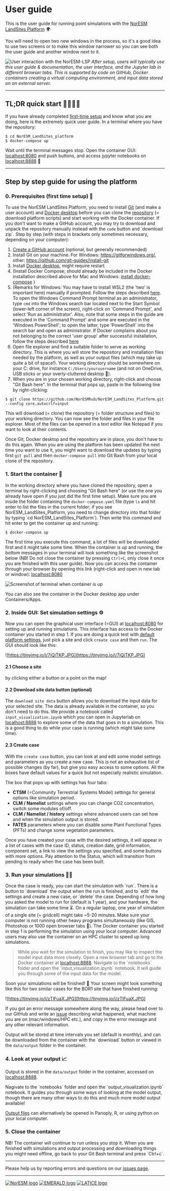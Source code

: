 # User guide

This is the user guide for running point simulations with the [NorESM LandSites Platform](https://noresmhub.github.io/NorESM_LandSites_Platform/) 🌍

You will need to open two new windows in the process, so it's a good idea to use two screens or to make this window narrower so you can see both the user guide and another window next to it.

![User interaction with the NorESM-LSP](img/User_interaction-Page-1.jpg)
*After setup, users will typically use this user guide & documentation, the user interface, and the Jupyter lab in different browser tabs. This is supported by code on GitHub, Docker containers creating a virtual computing environment, and input data stored on an external server.*

***********************************************

## TL;DR quick start 🏃‍♀️🏃‍♂️

If you have already completed [first-time setup](https://noresmhub.github.io/NorESM_LandSites_Platform/user_guide/#0-prerequisites-first-time-setup) and know what you are doing, here is the extremely quick user guide. In a terminal where you have the repository: 
    
    $ cd NorESM_LandSites_platform 
    $ docker-compose up
    
Wait until the terminal messages stop. Open the container GUI: [localhost:8080](http://localhost:8080) and push buttons, and access jypyter notebooks on [localhost:8888](http://localhost:8888) 🎉


***********************************************

## Step by step guide for using the platform


### 0. Prerequisites (first time setup) 🌱

To use the NorESM LandSites Platform, you need to install [Git](https://git-scm.com/downloads "click the pc screen button if you are on Windows") (and make a user account) and [Docker desktop](https://www.docker.com/products/docker-desktop) before you can clone the [repository](https://github.com/NorESMhub/NorESM_LandSites_Platform "repository for the NorESM LandSites platform") (= download platform scripts) and start working with the Docker container. If you don't want to make a GitHub account, you may try to download and unpack the repository manually instead with the `code` button and ´download zip´. Step by step (with steps in brackets only sometimes necessary, depending on your computer):

1. [Create a GitHub account](https://github.com/) (optional, but generally recommended)
2. Install Git on your machine. For Windows: https://gitforwindows.org/, other: https://github.com/git-guides/install-git
3. Install [Docker desktop](https://docs.docker.com/get-docker), might require restart
4. (Install Docker Compose; should already be included in the Docker installation described above for Mac and Windows: [install docker-compose](https://docs.docker.com/compose/install) )
5. (Remarks for Windows: You may have to install WSL2 (the 'two' is important here) manually if prompted. Follow the steps described [here](https://www.omgubuntu.co.uk/how-to-install-wsl2-on-windows-10). To open the Windows Command Prompt terminal as an administrator, type `cmd` into the Windows search bar located next to the Start Symbol (lower-left corner of the screen), right-click on 'Command Prompt', and select 'Run as administrator'. Also, note that some steps in the guide are executed in the 'Command Prompt' and some are executed in the 'Windows PowerShell'; to open the latter, type 'PowerShell' into the search bar and open as administrator. If Docker complains about you not belonging to the correct 'user group' after successful installation, follow the steps described [here](https://stackoverflow.com/questions/61530874/docker-how-do-i-add-myself-to-the-docker-users-group-on-windows-10-home)
6. Open file explorer and find a suitable folder to serve as working directory. This is where you will store the repository and installation files needed by the platform, as well as your output files (which may take up quite a bit of space!). Your working directory should be somewhere on your C: drive, for instance `C:/Users/yourusername` (and not on OneDrive, USB sticks or your overly-cluttered desktop 👀).
7. When you are in your chosen working directory, right-click and choose "Git Bash here". In the terminal that pops up, paste in the following line by right-clicking:


```
$ git clone https://github.com/NorESMhub/NorESM_LandSites_Platform.git --config core.autocrlf=input 
```


This will download (= clone) the repository (= folder structure and files) to your working directory. You can now see the folder and files in your file explorer. Most of the files can be opened in a text editor like Notepad if you want to look at their contents.

Once Git, Docker desktop and the repository are in place, you don't have to do this again. When  you are using the platform has been updated the next time you want to use it, you might want to download the updates by typing first `git pull` and then `docker-compose pull` into Git Bash from your local clone of the repository. 

### 1. Start the container 🧰

In the working directory where you have cloned the repository, open a terminal by right-clicking and choosing "Git Bash here" (or use the one you already have open if you just did the first time setup). Make sure you are inside the folder containing the `docker-compose.yaml` file (type `ls` and hit enter to list the files in the current folder; if you see NorESM_LandSites_Platform, you need to change directory into that folder by typing ´cd NorESM_LandSites_Platform´). Then write this command and hit enter to get the container up and running:

    $ docker-compose up

The first time you execute this command, a lot of files will be downloaded first and it might take some time. When the container is up and running, the bottom messages in your terminal will look something like the screenshot below (NB! Do not close the container by pressing `Ctrl+C`, only close it once you are finished with this user guide). Now you can access the container through your browser by opening this link (right-click and open in new tab or window): [localhost:8080](http://localhost:8080)

![Screenshot of terminal when container is up](https://tinyimg.io/i/qk68R7Q.JPG)

You can also see the container in the Docker desktop app under Containers/Apps.


### 2. Inside GUI: Set simulation settings ⚙️

Now you can open the graphical user interface (=GUI) at [localhost:8080](http://localhost:8080) for setting up and running simulations. This interface has access to the Docker container you started in step 1. If you are doing a quick test with [default platform settings](https://noresmhub.github.io/NorESM_LandSites_Platform/#settings-file), just pick a site and click  `create case` and then `run`. The GUI should look like this:

![https://tinyimg.io/i/7iQiTKP.JPG](https://tinyimg.io/i/7iQiTKP.JPG)

#### 2.1 Choose a site 

by clicking either a button or a point on the map!

#### 2.2 Download site data button (optional)

The `download site data` button allows you to download the input data for your selected site. The data is already available in the container, so you don't need to do this. We provide a notebook called `input_visualization.ipynb` which you can open in Jupyterlab on [localhost:8888](localhost:8888) to explore some of the data that goes in to a simulation. This is a good thing to do while your case is running (which might take some time).

#### 2.3 Create case

With the `create case` button, you can look at and edit some model settings and parameters as you create a new case. This is not an exhaustive list of possible changes (by far), but give you easy access to some options. All the boxes have default values for a quick but not especially realistic simulation.

The box that pops up with settings has four tabs:

- **CTSM** (=Community Terrestrial Systems Model) settings for general options like simulation period.
- **CLM / Namelist** settings where you can change CO2 concentration, switch some modules of/off.
- **CLM / Namelist / history** settings where advanced users can set how and when the simulation output is stored.
- **FATES** parameters where you can disable some Plant Functional Types (PFTs) and change some vegetation parameters.

Once you have created your case with the desired settings, it will appear in a list of cases with the case ID, status, creation date, grid information, component set, a link to view the settings you specified, and some buttons with more options. Pay attention to the Status, which will transition from pending to ready when the case has been built.

### 3. Run your simulations 👩‍💻

Once the case is ready, you can start the simulation with ´run´. There is a button to ´download´ the output when the run is finished, and to ´edit´ the settings and create a new case, or ´delete´ the case. Depending of how long you asked the model to run for (default is 1 year), and your hardware, the simulation can take some time ⏳. On a regular laptop, one year of simulation of a single site (= gridcell) might take ~5-20 minutes. Make sure your computer is not running other heavy programs simultaneously (like GIS, Photoshop or 1000 open browser tabs 👀). The Docker container you started in step 1 is performing the simulation using your local computer. Advanced users may also use the container on an HPC cluster to speed up long simulations.

> While you wait for the simulation to finish, you may like to inspect the model input data more closely. Open a new browser tab and go to the Docker container at [localhost:8888](http://localhost:8888). Navigate to the ´notebooks´ folder and open the ´input_visualization.ipynb´ notebook. It will guide you through some of the input data for the model. 

Soon your simulations will be finished! 🎉 Your screen might look something like this for two similar cases for the BOR1 site that have finished running:

![https://tinyimg.io/i/zTlFuaX.JPG](https://tinyimg.io/i/zTlFuaX.JPG)

If you got an error message somewhere along the way, please head over to our GitHub and write an [issue](https://github.com/NorESMhub/NorESM_LandSites_Platform/issues/new) describing what happened, what machine you are on (mac/windows/HPC etc.), and copy in the error message and any other relevant information. 

Output will be stored at time intervals you set (default is monthly), and can be downloaded from the container with the ´download´ button or viewed in the `data/output` folder in the container. 

### 4. Look at your output 📈

Output is stored in the `data/output` folder in the container, accessed on [localhost:8888](http://localhost:8888).

Nagivate to the ´notebooks´ folder and open the ´output_visualization.ipynb´ notebook. It guides you through some ways of looking at the model output, though there are many other ways to do this and much more model output available!

[Output files](https://noresmhub.github.io/NorESM_LandSites_Platform/#postprocess) can alternatively be opened in Panoply, R, or using python on your local computer.

### 5. Close the container

NB! The container will continue to run unless you stop it. When you are finished with simulations and output processing and downloading things you might need offline, go back to your Git Bash terminal and press ´Ctrl+c´.

***************************************************

Please help us by reporting errors and questions on our [issues page](https://github.com/NorESMhub/NorESM_LandSites_Platform/issues/new). 

***************************************************

[![NorESM logo](https://tinyimg.io/i/9AdhM6J.png "the Norwegian Earth System Model")](https://www.noresm.org/)
[![EMERALD logo](https://tinyimg.io/i/O6Vkl1F.png "EMERALD project")](https://www.mn.uio.no/geo/english/research/projects/emerald/)
[![LATICE logo](https://tinyimg.io/i/4IM1ogh.png "Land-ATmosphere Interactions in Cold Environments research group")](https://www.mn.uio.no/geo/english/research/groups/latice/)
